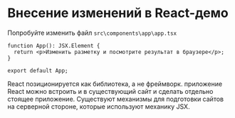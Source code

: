 # Внесение изменений в React-демо

Попробуйте изменить файл `src\components\app\app.tsx`

```tsx
function App(): JSX.Element {
  return <p>Изменить разметку и посмотрите результат в браузере</p>;
}

export default App;

```

React позиционируется как библиотека, а не фреймворк. приложение React можно встроить и в существующий сайт и сделать отдельно стоящее приложение. Существуют механизмы для подготовки сайтов на серверной стороне, которые используют механику JSX.

